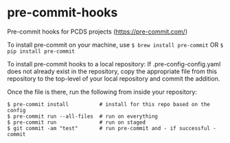 # pre-commit-hooks
Pre-commit hooks for PCDS projects (https://pre-commit.com/)


To install pre-commit on your machine, use `$ brew install pre-commit` 
OR `$ pip install pre-commit`


To install pre-commit hooks to a local repository:
If .pre-config-config.yaml does not already exist in the repository, copy
the appropriate file from this repository to the top-level of your local
repository and commit the addition.

Once the file is there, run the following from inside your repository:
```
$ pre-commit install          # install for this repo based on the config
$ pre-commit run --all-files  # run on everything
$ pre-commit run              # run on staged
$ git commit -am "test"       # run pre-commit and - if successful - commit
```

